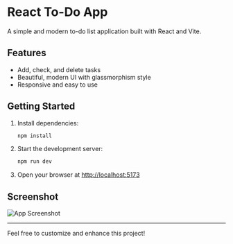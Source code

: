 # React To-Do App

A simple and modern to-do list application built with React and Vite.

## Features
- Add, check, and delete tasks
- Beautiful, modern UI with glassmorphism style
- Responsive and easy to use

## Getting Started
1. Install dependencies:
   ```sh
   npm install
   ```
2. Start the development server:
   ```sh
   npm run dev
   ```
3. Open your browser at [http://localhost:5173](http://localhost:5173)

## Screenshot

![App Screenshot](./screen/screenshot.png)

---

Feel free to customize and enhance this project!

